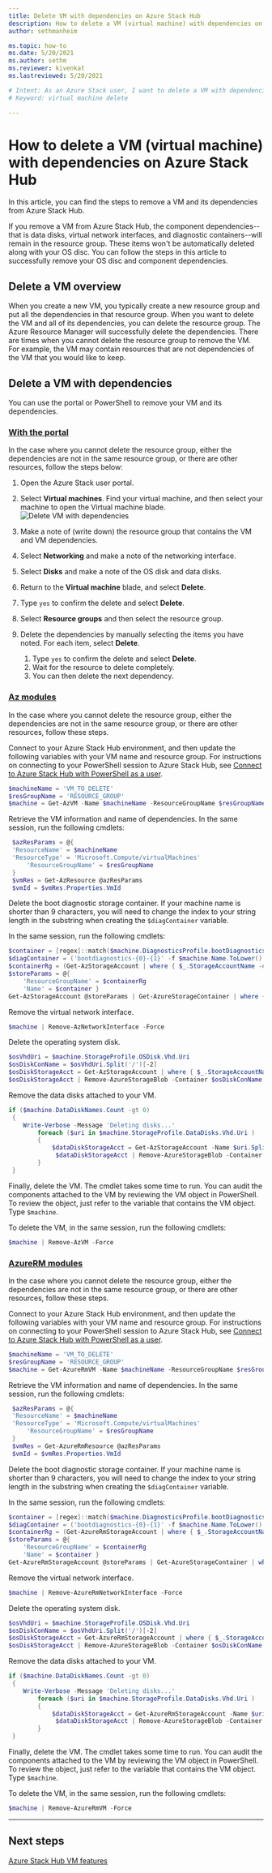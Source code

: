 ```yaml
---
title: Delete VM with dependencies on Azure Stack Hub 
description: How to delete a VM (virtual machine) with dependencies on Azure Stack Hub
author: sethmanheim

ms.topic: how-to
ms.date: 5/20/2021
ms.author: sethm
ms.reviewer: kivenkat
ms.lastreviewed: 5/20/2021

# Intent: As an Azure Stack user, I want to delete a VM with dependencies in Azure Stack Hub.
# Keyword: virtual machine delete

---
```


# How to delete a VM (virtual machine) with dependencies on Azure Stack Hub

In this article, you can find the steps to remove a VM and its dependencies from Azure Stack Hub.

If you remove a VM from Azure Stack Hub, the component dependencies--that is data disks, virtual network interfaces, and diagnostic containers--will remain in the resource group. These items won't be automatically deleted along with your OS disc. You can follow the steps in this article to successfully remove your OS disc and component dependencies.

## Delete a VM overview

When you create a new VM, you typically create a new resource group and put all the dependencies in that resource group. When you want to delete the VM and all of its dependencies, you can delete the resource group. The Azure Resource Manager will successfully delete the dependencies. There are times when you cannot delete the resource group to remove the VM. For example, the VM may contain resources that are not dependencies of the VM that you would like to keep.

## Delete a VM with dependencies

You can use the portal or PowerShell to remove your VM and its dependencies.

### [With the portal](#tab/portal)

In the case where you cannot delete the resource group, either the dependencies are not in the same resource group, or there are other resources, follow the steps below:

1. Open the Azure Stack user portal.

2. Select **Virtual machines**. Find your virtual machine, and then select your machine to open the Virtual machine blade.  
![Delete VM with dependencies](./media/delete-vm/azure-stack-hub-delete-vm-portal.png)  

3. Make a note of (write down) the resource group that contains the VM and VM dependencies.

4. Select **Networking** and make a note of the networking interface.

5. Select **Disks** and make a note of the OS disk and data disks.

6. Return to the **Virtual machine** blade, and select **Delete**.

7. Type `yes` to confirm the delete and select **Delete**.

7. Select **Resource groups** and then select the resource group.

8. Delete the dependencies by manually selecting the items you have noted. For each item, select **Delete**.
    1. Type `yes` to confirm the delete and select **Delete**.
    2. Wait for the resource to delete completely.
    3. You can then delete the next dependency.

### [Az modules](#tab/ps-az)

In the case where you cannot delete the resource group, either the dependencies are not in the same resource group, or there are other resources, follow these steps.

Connect to your Azure Stack Hub environment, and then update the following variables with your VM name and resource group. For instructions on connecting to your PowerShell session to Azure Stack Hub, see [Connect to Azure Stack Hub with PowerShell as a user](azure-stack-powershell-configure-user.md).

```powershell
$machineName = 'VM_TO_DELETE'
$resGroupName = 'RESOURCE_GROUP'
$machine = Get-AzVM -Name $machineName -ResourceGroupName $resGroupName
```

Retrieve the VM information and name of dependencies. In the same session, run the following cmdlets:

```powershell
 $azResParams = @{
 'ResourceName' = $machineName
 'ResourceType' = 'Microsoft.Compute/virtualMachines'
     'ResourceGroupName' = $resGroupName
 }
 $vmRes = Get-AzResource @azResParams
 $vmId = $vmRes.Properties.VmId
```

Delete the boot diagnostic storage container. If your machine name is shorter than 9 characters, you will need to change the index to your string length in the substring when creating the `$diagContainer` variable. 

In the same session, run the following cmdlets:

```powershell
$container = [regex]::match($machine.DiagnosticsProfile.bootDiagnostics.storageUri, '^http[s]?://(.+?)\.').groups[1].value
$diagContainer = ('bootdiagnostics-{0}-{1}' -f $machine.Name.ToLower().Substring(0, 9), $vmId)
$containerRg = (Get-AzStorageAccount | where { $_.StorageAccountName -eq $container }).ResourceGroupName
$storeParams = @{
    'ResourceGroupName' = $containerRg
    'Name' = $container }
Get-AzStorageAccount @storeParams | Get-AzureStorageContainer | where { $_.Name-eq $diagContainer } | Remove-AzureStorageContainer -Force
```

Remove the virtual network interface.

```powershell
$machine | Remove-AzNetworkInterface -Force
```

Delete the operating system disk.

```powershell
$osVhdUri = $machine.StorageProfile.OSDisk.Vhd.Uri
$osDiskConName = $osVhdUri.Split('/')[-2]
$osDiskStorageAcct = Get-AzStorageAccount | where { $_.StorageAccountName -eq $osVhdUri.Split('/')[2].Split('.')[0] }
$osDiskStorageAcct | Remove-AzureStorageBlob -Container $osDiskConName -Blob $osVhdUri.Split('/')[-1]
```

Remove the data disks attached to your VM.

```powershell
if ($machine.DataDiskNames.Count -gt 0)
 {
    Write-Verbose -Message 'Deleting disks...'
        foreach ($uri in $machine.StorageProfile.DataDisks.Vhd.Uri )
        {
            $dataDiskStorageAcct = Get-AzStorageAccount -Name $uri.Split('/')[2].Split('.')[0]
             $dataDiskStorageAcct | Remove-AzureStorageBlob -Container $uri.Split('/')[-2] -Blob $uri.Split('/')[-1] -ea Ignore
        }
 }
```

Finally, delete the VM. The cmdlet takes some time to run. You can audit the components attached to the VM by reviewing the VM object in PowerShell. To review the object, just refer to the variable that contains the VM object. Type `$machine`.

To delete the VM, in the same session, run the following cmdlets:

```powershell
$machine | Remove-AzVM -Force
```
### [AzureRM modules](#tab/ps-azureRM)

In the case where you cannot delete the resource group, either the dependencies are not in the same resource group, or there are other resources, follow these steps.

Connect to your Azure Stack Hub environment, and then update the following variables with your VM name and resource group. For instructions on connecting to your PowerShell session to Azure Stack Hub, see [Connect to Azure Stack Hub with PowerShell as a user](azure-stack-powershell-configure-user.md).

```powershell
$machineName = 'VM_TO_DELETE'
$resGroupName = 'RESOURCE_GROUP'
$machine = Get-AzureRmVM -Name $machineName -ResourceGroupName $resGroupName
```

Retrieve the VM information and name of dependencies. In the same session, run the following cmdlets:

```powershell
 $azResParams = @{
 'ResourceName' = $machineName
 'ResourceType' = 'Microsoft.Compute/virtualMachines'
     'ResourceGroupName' = $resGroupName
 }
 $vmRes = Get-AzureRmResource @azResParams
 $vmId = $vmRes.Properties.VmId
```

Delete the boot diagnostic storage container. If your machine name is shorter than 9 characters, you will need to change the index to your string length in the substring when creating the `$diagContainer` variable. 

In the same session, run the following cmdlets:

```powershell
$container = [regex]::match($machine.DiagnosticsProfile.bootDiagnostics.storageUri, '^http[s]?://(.+?)\.').groups[1].value
$diagContainer = ('bootdiagnostics-{0}-{1}' -f $machine.Name.ToLower().Substring(0, 9), $vmId)
$containerRg = (Get-AzureRmStorageAccount | where { $_.StorageAccountName -eq $container }).ResourceGroupName
$storeParams = @{
    'ResourceGroupName' = $containerRg
    'Name' = $container }
Get-AzureRmStorageAccount @storeParams | Get-AzureStorageContainer | where { $_.Name-eq $diagContainer } | Remove-AzureStorageContainer -Force
```

Remove the virtual network interface.

```powershell
$machine | Remove-AzureRmNetworkInterface -Force
```

Delete the operating system disk.

```powershell
$osVhdUri = $machine.StorageProfile.OSDisk.Vhd.Uri
$osDiskConName = $osVhdUri.Split('/')[-2]
$osDiskStorageAcct = Get-AzureRmStorageAccount | where { $_.StorageAccountName -eq $osVhdUri.Split('/')[2].Split('.')[0] }
$osDiskStorageAcct | Remove-AzureStorageBlob -Container $osDiskConName -Blob $osVhdUri.Split('/')[-1]
```

Remove the data disks attached to your VM.

```powershell
if ($machine.DataDiskNames.Count -gt 0)
 {
    Write-Verbose -Message 'Deleting disks...'
        foreach ($uri in $machine.StorageProfile.DataDisks.Vhd.Uri )
        {
            $dataDiskStorageAcct = Get-AzureRmStorageAccount -Name $uri.Split('/')[2].Split('.')[0]
             $dataDiskStorageAcct | Remove-AzureStorageBlob -Container $uri.Split('/')[-2] -Blob $uri.Split('/')[-1] -ea Ignore
        }
 }
```

Finally, delete the VM. The cmdlet takes some time to run. You can audit the components attached to the VM by reviewing the VM object in PowerShell. To review the object, just refer to the variable that contains the VM object. Type `$machine`.

To delete the VM, in the same session, run the following cmdlets:

```powershell
$machine | Remove-AzureRmVM -Force
```
---
## Next steps

[Azure Stack Hub VM features](azure-stack-vm-considerations.md)
